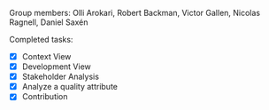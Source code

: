 
Group members: Olli Arokari, Robert Backman, Victor Gallen, Nicolas Ragnell, Daniel Saxén

Completed tasks: 
  - [X] Context View
  - [X] Development View
  - [X] Stakeholder Analysis
  - [X] Analyze a quality attribute
  - [X] Contribution
